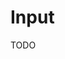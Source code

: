 # Input

<!--
https://github.com/openstatusHQ/openstatus/blob/main/packages/ui/src/components/input-with-addons.tsx
-->

TODO
